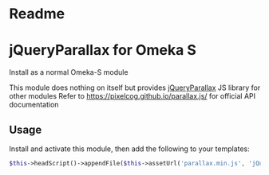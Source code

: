 # Readme
# jQueryParallax for Omeka S
Install as a normal Omeka-S module

This module does nothing on itself but provides [jQueryParallax] JS library for other modules
Refer to https://pixelcog.github.io/parallax.js/ for official API documentation

## Usage

Install and activate this module, then add the following to your templates:

```php
$this->headScript()->appendFile($this->assetUrl('parallax.min.js', 'jQueryParallax'));
```

[jQueryParallax]: https://pixelcog.github.io/parallax.js/

